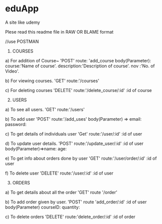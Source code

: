 # eduApp
A site like udemy

Plese read this readme file in RAW OR BLAME format

//use POSTMAN

1) COURSES

a) For addition of Course~
'POST' route: 'add_course
  body(Parameter): course:'Name of course'<String>.
                   description:'Description of course'<String>.
                   nov        :'No. of Video'.
                   
b) For viewing courses.
'GET' route:'/courses'

c) For deleting courses
'DELETE' route:'/delete_course/:id'
        :id of course

2) USERS

a) To see all users.
'GET' route:'/users'

b) To add user
'POST' route:'/add_uses'
body(Parameter) => email:
                   password:
                   
                   
                   
c) To get details of individuals user
'Get' route:'/user/:id'
                :id of user
                
d) To update user details.
'POST' route:'/update_user/:id'
              :id of user
     body(Parameter)=>name:<String>
                      age:<Number>
                      
e) To get info about orders done by user
'GET' route:'/user/order/:id'
            :id of user
            
f) To delete user
'DELETE' route:'/user/:id'
              :id of user
              
              
              
              
3) ORDERS

a) To get details about all the order
'GET' route '/order'

b) To add order given by user.
'POST' route 'add_order/:id'
      :id of user
body(Parameter) courseID:<id of course>
                quantity:<Number>
                
                
c) To delete orders
'DELETE' route:'delete_order/:id'
          :id of order

